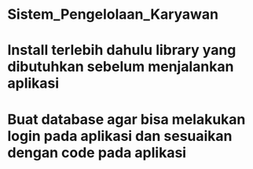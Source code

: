 # Sistem_Pengelolaan_Karyawan

# Install terlebih dahulu library yang dibutuhkan sebelum menjalankan aplikasi

# Buat database agar bisa melakukan login pada aplikasi dan sesuaikan dengan code pada aplikasi
